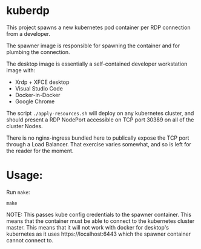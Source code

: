 # kuberdp

This project spawns a new kubernetes pod container per RDP connection from a developer.

The spawner image is responsible for spawning the container and for plumbing the connection.

The desktop image is essentially a self-contained developer workstation image with:
- Xrdp + XFCE desktop
- Visual Studio Code
- Docker-in-Docker
- Google Chrome

The script `./apply-resources.sh` will deploy on any kubernetes cluster, and should present
a RDP NodePort accessible on TCP port 30389 on all of the cluster Nodes.

There is no nginx-ingress bundled here to publically expose the TCP port through a 
Load Balancer. That exercise varies somewhat, and so is left for the reader for the moment.

# Usage:

Run `make`:

    make

NOTE: This passes kube config credentials to the spawner container. This means that the
container must be able to connect to the kubernetes cluster master. This means that it
will not work with docker for desktop's kubernetes as it uses https://localhost:6443 which
the spawner container cannot connect to.

